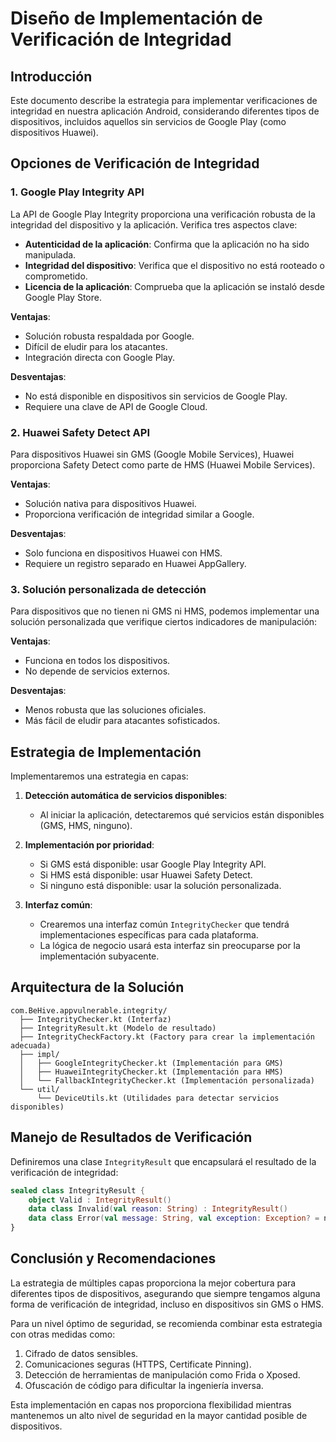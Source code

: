 # Diseño de Implementación de Verificación de Integridad

## Introducción

Este documento describe la estrategia para implementar verificaciones de integridad en nuestra aplicación Android, considerando diferentes tipos de dispositivos, incluidos aquellos sin servicios de Google Play (como dispositivos Huawei).

## Opciones de Verificación de Integridad

### 1. Google Play Integrity API

La API de Google Play Integrity proporciona una verificación robusta de la integridad del dispositivo y la aplicación. Verifica tres aspectos clave:

- **Autenticidad de la aplicación**: Confirma que la aplicación no ha sido manipulada.
- **Integridad del dispositivo**: Verifica que el dispositivo no está rooteado o comprometido.
- **Licencia de la aplicación**: Comprueba que la aplicación se instaló desde Google Play Store.

**Ventajas**:
- Solución robusta respaldada por Google.
- Difícil de eludir para los atacantes.
- Integración directa con Google Play.

**Desventajas**:
- No está disponible en dispositivos sin servicios de Google Play.
- Requiere una clave de API de Google Cloud.

### 2. Huawei Safety Detect API

Para dispositivos Huawei sin GMS (Google Mobile Services), Huawei proporciona Safety Detect como parte de HMS (Huawei Mobile Services).

**Ventajas**:
- Solución nativa para dispositivos Huawei.
- Proporciona verificación de integridad similar a Google.

**Desventajas**:
- Solo funciona en dispositivos Huawei con HMS.
- Requiere un registro separado en Huawei AppGallery.

### 3. Solución personalizada de detección

Para dispositivos que no tienen ni GMS ni HMS, podemos implementar una solución personalizada que verifique ciertos indicadores de manipulación:

**Ventajas**:
- Funciona en todos los dispositivos.
- No depende de servicios externos.

**Desventajas**:
- Menos robusta que las soluciones oficiales.
- Más fácil de eludir para atacantes sofisticados.

## Estrategia de Implementación

Implementaremos una estrategia en capas:

1. **Detección automática de servicios disponibles**:
   - Al iniciar la aplicación, detectaremos qué servicios están disponibles (GMS, HMS, ninguno).

2. **Implementación por prioridad**:
   - Si GMS está disponible: usar Google Play Integrity API.
   - Si HMS está disponible: usar Huawei Safety Detect.
   - Si ninguno está disponible: usar la solución personalizada.

3. **Interfaz común**:
   - Crearemos una interfaz común `IntegrityChecker` que tendrá implementaciones específicas para cada plataforma.
   - La lógica de negocio usará esta interfaz sin preocuparse por la implementación subyacente.

## Arquitectura de la Solución

```
com.BeHive.appvulnerable.integrity/
  ├── IntegrityChecker.kt (Interfaz)
  ├── IntegrityResult.kt (Modelo de resultado)
  ├── IntegrityCheckFactory.kt (Factory para crear la implementación adecuada)
  ├── impl/
  │   ├── GoogleIntegrityChecker.kt (Implementación para GMS)
  │   ├── HuaweiIntegrityChecker.kt (Implementación para HMS)
  │   └── FallbackIntegrityChecker.kt (Implementación personalizada)
  └── util/
      └── DeviceUtils.kt (Utilidades para detectar servicios disponibles)
```

## Manejo de Resultados de Verificación

Definiremos una clase `IntegrityResult` que encapsulará el resultado de la verificación de integridad:

```kotlin
sealed class IntegrityResult {
    object Valid : IntegrityResult()
    data class Invalid(val reason: String) : IntegrityResult()
    data class Error(val message: String, val exception: Exception? = null) : IntegrityResult()
}
```

## Conclusión y Recomendaciones

La estrategia de múltiples capas proporciona la mejor cobertura para diferentes tipos de dispositivos, asegurando que siempre tengamos alguna forma de verificación de integridad, incluso en dispositivos sin GMS o HMS.

Para un nivel óptimo de seguridad, se recomienda combinar esta estrategia con otras medidas como:

1. Cifrado de datos sensibles.
2. Comunicaciones seguras (HTTPS, Certificate Pinning).
3. Detección de herramientas de manipulación como Frida o Xposed.
4. Ofuscación de código para dificultar la ingeniería inversa.

Esta implementación en capas nos proporciona flexibilidad mientras mantenemos un alto nivel de seguridad en la mayor cantidad posible de dispositivos.